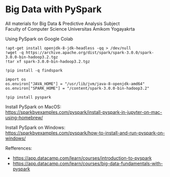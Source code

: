 # Big Data with PySpark
All materials for Big Data &amp; Predictive Analysis Subject<br />
Faculty of Computer Science Universitas Amikom Yogayakrta

Using PySpark on Google Colab
```
!apt-get install openjdk-8-jdk-headless -qq > /dev/null
!wget -q https://archive.apache.org/dist/spark/spark-3.0.0/spark-3.0.0-bin-hadoop3.2.tgz
!tar xf spark-3.0.0-bin-hadoop3.2.tgz

!pip install -q findspark

import os
os.environ["JAVA_HOME"] = "/usr/lib/jvm/java-8-openjdk-amd64"
os.environ["SPARK_HOME"] = "/content/spark-3.0.0-bin-hadoop3.2"

!pip install pyspark
```

Install PySpark on MacOS:<br /> 
https://sparkbyexamples.com/pyspark/install-pyspark-in-jupyter-on-mac-using-homebrew/

Install PySpark on Windows:<br /> 
https://sparkbyexamples.com/pyspark/how-to-install-and-run-pyspark-on-windows/

Refferences:<br />
- https://app.datacamp.com/learn/courses/introduction-to-pyspark 
- https://app.datacamp.com/learn/courses/big-data-fundamentals-with-pyspark 
